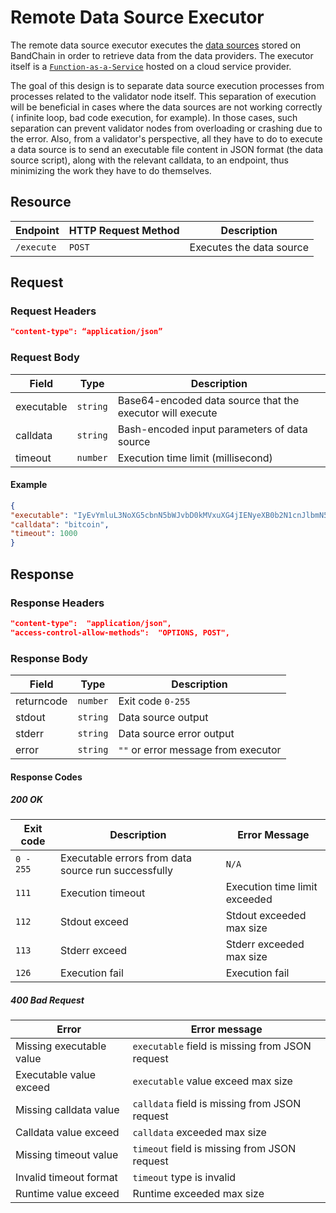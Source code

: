 # Remote Data Source Executor

The remote data source executor executes the [data sources](https://github.com/bandprotocol/bandchain/wiki/Terminology#data-sources) stored on BandChain in order to retrieve data from the data providers. The executor itself is a [`Function-as-a-Service`](https://en.wikipedia.org/wiki/Function_as_a_service) hosted on a cloud service provider.

The goal of this design is to separate data source execution processes from processes related to the validator node itself. This separation of execution will be beneficial in cases where the data sources are not working correctly ( infinite loop, bad code execution, for example). In those cases, such separation can prevent validator nodes from overloading or crashing due to the error. Also, from a validator's perspective, all they have to do to execute a data source is to send an executable file content in JSON format (the data source script), along with the relevant calldata, to an endpoint, thus minimizing the work they have to do themselves.

## Resource

  Endpoint | HTTP Request Method  |  Description |
|---|---|---|
| `/execute` | `POST` | Executes the data source |

## Request

### Request Headers

```json
"content-type": “application/json”
```

### Request Body

|  Field | Type  |  Description |
|---|---|---|
| executable | `string` | Base64-encoded data source that the executor will execute  |
| calldata | `string` | Bash-encoded input parameters of data source |
| timeout | `number` | Execution time limit (millisecond)

#### Example

```json
{
"executable": "IyEvYmluL3NoXG5cbnN5bWJvbD0kMVxuXG4jIENyeXB0b2N1cnJlbmN5IHByaWNlIGVuZHBvaW50OiBodHRwczovL3d3dy5jb2luZ2Vja28uY29tL2FwaS9kb2N1bWVudGF0aW9ucy92M1xudXJsPVwiaHR0cHM6Ly9hcGkuY29pbmdlY2tvLmNvbS9hcGkvdjMvc2ltcGxlL3ByaWNlP2lkcz0kc3ltYm9sJnZzX2N1cnJlbmNpZXM9dXNkXCJcblxuIyBQZXJmb3JtcyBkYXRhIGZldGNoaW5nIGFuZCBwYXJzZXMgdGhlIHJlc3VsdFxuY3VybCAtcyAtWCBHRVQgJHVybCAtSCBcImFjY2VwdDogYXBwbGljYXRpb24vanNvblwiIHwganEgLWVyIFwiLltcXFwiJHN5bWJvbFxcXCJdLnVzZFwiXG4=",
"calldata": "bitcoin",
"timeout": 1000
}
```

## Response

### Response Headers

```json
"content-type":  "application/json",
"access-control-allow-methods":  "OPTIONS, POST",
```

### Response Body

|  Field | Type  |  Description |
|---|---|---|
| returncode | `number` | Exit code `0-255`  |
| stdout | `string` | Data source output |
| stderr | `string` | Data source error output |
| error | `string` | `""` or error message from executor |

#### Response Codes

##### 200 OK

| Exit code | Description | Error Message |
|---|---|---|
| `0 - 255` | Executable errors from data source run successfully | `N/A`
| `111` | Execution timeout | Execution time limit exceeded |
| `112` | Stdout exceed | Stdout exceeded max size
| `113` | Stderr exceed | Stderr exceeded max size
| `126` | Execution fail | Execution fail |

##### 400 Bad Request

| Error | Error message |
| --- | --- |
| Missing executable value | `executable` field is missing from JSON request
| Executable value exceed | `executable` value exceed max size
| Missing calldata value | `calldata` field is missing from JSON request
| Calldata value exceed | `calldata` exceeded max size
| Missing timeout value | `timeout` field is missing from JSON request
| Invalid timeout format | `timeout` type is invalid
| Runtime value exceed | Runtime exceeded max size
